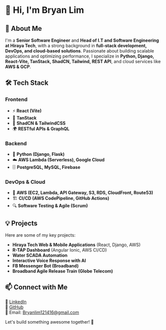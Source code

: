 # 👋 Hi, I'm Bryan Lim  

## 🚀 About Me  
I'm a **Senior Software Engineer** and **Head of I.T and Software Engineering at Hiraya Tech**, with a strong background in **full-stack development, DevOps, and cloud-based solutions**. Passionate about building scalable applications and optimizing performance, I specialize in **Python, Django, React-Vite, TanStack, ShadCN, Tailwind, REST API**, and cloud services like **AWS & GCP**.

## 🛠️ Tech Stack  

### **Frontend**  
- ⚡ **React (Vite)**
- 🌿 **TanStack**
- 🎨 **ShadCN & TailwindCSS**  
- 🌍 **RESTful APIs & GraphQL**  

### **Backend**  
- 🐍 **Python (Django, Flask)**
- ☁️ **AWS Lambda (Serverless), Google Cloud**
- 🗄️ **PostgreSQL, MySQL, Firebase**  

### **DevOps & Cloud**  
- 🚀 **AWS (EC2, Lambda, API Gateway, S3, RDS, CloudFront, Route53)**
- 🏗 **CI/CD (AWS CodePipeline, GitHub Actions)**
- 🔍 **Software Testing & Agile (Scrum)**  

## 💡 Projects  
Here are some of my key projects:  
- **Hiraya Tech Web & Mobile Applications** (React, Django, AWS)  
- **R-TAP Dashboard** (Angular Ionic, AWS CI/CD)  
- **Water SCADA Automation**  
- **Interactive Voice Response with AI**  
- **FB Messenger Bot (Broadband)**  
- **Broadband Agile Release Train (Globe Telecom)**  

## 📫 Connect with Me  
📌 [LinkedIn](https://www.linkedin.com/in/bryan-lim-3749b714a/)  
📌 [GitHub](https://github.com/BrylleTyroneLim14)  
📧 Email: Bryanlim121416@gmail.com  

Let's build something awesome together! 🚀  
